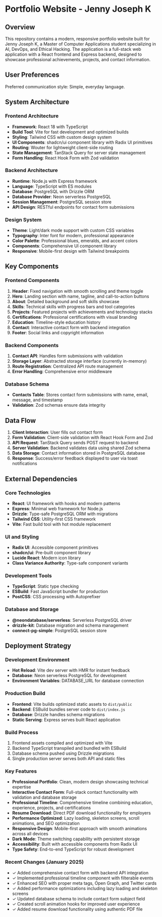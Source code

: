 # Portfolio Website - Jenny Joseph K

## Overview

This repository contains a modern, responsive portfolio website built for Jenny Joseph K, a Master of Computer Applications student specializing in AI, DevOps, and Ethical Hacking. The application is a full-stack web application with a React frontend and Express backend, designed to showcase professional achievements, projects, and contact information.

## User Preferences

Preferred communication style: Simple, everyday language.

## System Architecture

### Frontend Architecture
- **Framework**: React 18 with TypeScript
- **Build Tool**: Vite for fast development and optimized builds
- **Styling**: Tailwind CSS with custom design system
- **UI Components**: shadcn/ui component library with Radix UI primitives
- **Routing**: Wouter for lightweight client-side routing
- **State Management**: TanStack Query for server state management
- **Form Handling**: React Hook Form with Zod validation

### Backend Architecture
- **Runtime**: Node.js with Express framework
- **Language**: TypeScript with ES modules
- **Database**: PostgreSQL with Drizzle ORM
- **Database Provider**: Neon serverless PostgreSQL
- **Session Management**: PostgreSQL session store
- **API Design**: RESTful endpoints for contact form submissions

### Design System
- **Theme**: Light/dark mode support with custom CSS variables
- **Typography**: Inter font for modern, professional appearance
- **Color Palette**: Professional blues, emeralds, and accent colors
- **Components**: Comprehensive UI component library
- **Responsive**: Mobile-first design with Tailwind breakpoints

## Key Components

### Frontend Components
1. **Header**: Fixed navigation with smooth scrolling and theme toggle
2. **Hero**: Landing section with name, tagline, and call-to-action buttons
3. **About**: Detailed background and soft skills showcase
4. **Skills**: Technical skills with progress bars and tool categories
5. **Projects**: Featured projects with achievements and technology stacks
6. **Certifications**: Professional certifications with visual branding
7. **Education**: Timeline-style education history
8. **Contact**: Interactive contact form with backend integration
9. **Footer**: Social links and copyright information

### Backend Components
1. **Contact API**: Handles form submissions with validation
2. **Storage Layer**: Abstracted storage interface (currently in-memory)
3. **Route Registration**: Centralized API route management
4. **Error Handling**: Comprehensive error middleware

### Database Schema
- **Contacts Table**: Stores contact form submissions with name, email, message, and timestamp
- **Validation**: Zod schemas ensure data integrity

## Data Flow

1. **Client Interaction**: User fills out contact form
2. **Form Validation**: Client-side validation with React Hook Form and Zod
3. **API Request**: TanStack Query sends POST request to backend
4. **Server Validation**: Backend validates data using shared Zod schema
5. **Data Storage**: Contact information stored in PostgreSQL database
6. **Response**: Success/error feedback displayed to user via toast notifications

## External Dependencies

### Core Technologies
- **React**: UI framework with hooks and modern patterns
- **Express**: Minimal web framework for Node.js
- **Drizzle**: Type-safe PostgreSQL ORM with migrations
- **Tailwind CSS**: Utility-first CSS framework
- **Vite**: Fast build tool with hot module replacement

### UI and Styling
- **Radix UI**: Accessible component primitives
- **shadcn/ui**: Pre-built component library
- **Lucide React**: Modern icon library
- **Class Variance Authority**: Type-safe component variants

### Development Tools
- **TypeScript**: Static type checking
- **ESBuild**: Fast JavaScript bundler for production
- **PostCSS**: CSS processing with Autoprefixer

### Database and Storage
- **@neondatabase/serverless**: Serverless PostgreSQL driver
- **drizzle-kit**: Database migration and schema management
- **connect-pg-simple**: PostgreSQL session store

## Deployment Strategy

### Development Environment
- **Hot Reload**: Vite dev server with HMR for instant feedback
- **Database**: Neon serverless PostgreSQL for development
- **Environment Variables**: DATABASE_URL for database connection

### Production Build
- **Frontend**: Vite builds optimized static assets to `dist/public`
- **Backend**: ESBuild bundles server code to `dist/index.js`
- **Database**: Drizzle handles schema migrations
- **Static Serving**: Express serves built React application

### Build Process
1. Frontend assets compiled and optimized with Vite
2. Backend TypeScript transpiled and bundled with ESBuild
3. Database schema pushed using Drizzle migrations
4. Single production server serves both API and static files

### Key Features
- **Professional Portfolio**: Clean, modern design showcasing technical expertise
- **Interactive Contact Form**: Full-stack contact functionality with validation and database storage
- **Professional Timeline**: Comprehensive timeline combining education, experience, projects, and certifications
- **Resume Download**: Direct PDF download functionality for employers
- **Performance Optimized**: Lazy loading, skeleton screens, scroll animations, and SEO optimization
- **Responsive Design**: Mobile-first approach with smooth animations across all devices
- **Dark Mode**: Theme switching capability with persistent storage
- **Accessibility**: Built with accessible components from Radix UI
- **Type Safety**: End-to-end TypeScript for robust development

### Recent Changes (January 2025)
- ✓ Added comprehensive contact form with backend API integration
- ✓ Implemented professional timeline component with filterable events
- ✓ Enhanced SEO with proper meta tags, Open Graph, and Twitter cards
- ✓ Added performance optimizations including lazy loading and skeleton screens
- ✓ Updated database schema to include contact form subject field
- ✓ Created scroll animation hooks for improved user experience
- ✓ Added resume download functionality using authentic PDF file